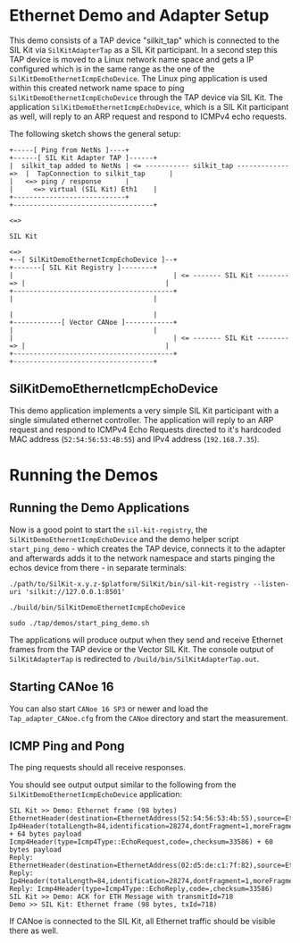 # Ethernet Demo and Adapter Setup
This demo consists of a TAP device "silkit_tap" which is connected to the SIL Kit via ``SilKitAdapterTap`` as a SIL Kit participant. In a second step this TAP device is moved to a Linux network name space and gets a IP configured which is in the same range as the one of the ``SilKitDemoEthernetIcmpEchoDevice``. The Linux ping application is used within this created network name space to ping ``SilKitDemoEthernetIcmpEchoDevice`` through the TAP device via SIL Kit. The application ``SilKitDemoEthernetIcmpEchoDevice``, which is a SIL Kit participant as well, will reply to an ARP request and respond to ICMPv4 echo requests. 

The following sketch shows the general setup: 

    +-----[ Ping from NetNs ]----+                                               +------[ SIL Kit Adapter TAP ]------+
    |  silkit_tap added to NetNs | <= ----------- silkit_tap -------------   =>  |  TapConnection to silkit_tap      |
    |   <=> ping / response      |                                               |     <=> virtual (SIL Kit) Eth1    |
    +----------------------------+                                               +-----------------------------------+
                                                                                             <=>
                                                                                           SIL Kit
                                                                                             <=>                 
    +--[ SilKitDemoEthernetIcmpEchoDevice ]--+                                +-------[ SIL Kit Registry ]--------+
    |                                        | <= ------- SIL Kit -------- => |                                   |
    +----------------------------------------+                                |                                   |
                                                                              |                                   |
    +------------[ Vector CANoe ]------------+                                |                                   |
    |                                        | <= ------- SIL Kit -------- => |                                   |
    +----------------------------------------+                                +-----------------------------------+
  

## SilKitDemoEthernetIcmpEchoDevice
This demo application implements a very simple SIL Kit participant with a single simulated ethernet controller.
The application will reply to an ARP request and respond to ICMPv4 Echo Requests directed to it's hardcoded MAC address
(``52:54:56:53:4B:55``) and IPv4 address (``192.168.7.35``).


# Running the Demos

## Running the Demo Applications

Now is a good point to start the ``sil-kit-registry``, the ``SilKitDemoEthernetIcmpEchoDevice`` and the demo helper script ``start_ping_demo`` - which creates the TAP device, connects it to the adapter and afterwards adds it to the network namespace and starts pinging the echos device from there - in separate terminals:

    ./path/to/SilKit-x.y.z-$platform/SilKit/bin/sil-kit-registry --listen-uri 'silkit://127.0.0.1:8501'
        
    ./build/bin/SilKitDemoEthernetIcmpEchoDevice

    sudo ./tap/demos/start_ping_demo.sh
    
The applications will produce output when they send and receive Ethernet frames from the TAP device or the Vector SIL Kit. The console output of ``SilKitAdapterTap`` is redirected to ``/build/bin/SilKitAdapterTap.out``.

## Starting CANoe 16
You can also start ``CANoe 16 SP3`` or newer and load the ``Tap_adapter_CANoe.cfg`` from the ``CANoe`` directory and start the
measurement.

## ICMP Ping and Pong
The ping requests should all receive responses.
    
You should see output output similar to the following from the ``SilKitDemoEthernetIcmpEchoDevice`` application:

    SIL Kit >> Demo: Ethernet frame (98 bytes)
    EthernetHeader(destination=EthernetAddress(52:54:56:53:4b:55),source=EthernetAddress(02:d5:de:c1:7f:82),etherType=EtherType::Ip4)
    Ip4Header(totalLength=84,identification=28274,dontFragment=1,moreFragments=0,fragmentOffset=0,timeToLive=64,protocol=Ip4Protocol::ICMP,checksum=15553,sourceAddress=192.168.7.2,destinationAddress=192.168.7.35) + 64 bytes payload
    Icmp4Header(type=Icmp4Type::EchoRequest,code=,checksum=33586) + 60 bytes payload
    Reply: EthernetHeader(destination=EthernetAddress(02:d5:de:c1:7f:82),source=EthernetAddress(52:54:56:53:4b:55),etherType=EtherType::Ip4)
    Reply: Ip4Header(totalLength=84,identification=28274,dontFragment=1,moreFragments=0,fragmentOffset=0,timeToLive=64,protocol=Ip4Protocol::ICMP,checksum=15553,sourceAddress=192.168.7.35,destinationAddress=192.168.7.2)
    Reply: Icmp4Header(type=Icmp4Type::EchoReply,code=,checksum=33586)
    SIL Kit >> Demo: ACK for ETH Message with transmitId=718
    Demo >> SIL Kit: Ethernet frame (98 bytes, txId=718)

If CANoe is connected to the SIL Kit, all Ethernet traffic should be visible there as well.
